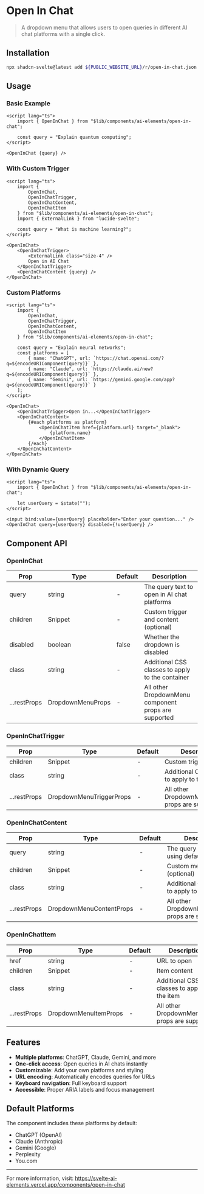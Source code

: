 # Open In Chat

> A dropdown menu that allows users to open queries in different AI chat platforms with a single click.

## Installation

```bash
npx shadcn-svelte@latest add ${PUBLIC_WEBSITE_URL}/r/open-in-chat.json
```

## Usage

### Basic Example

```svelte
<script lang="ts">
	import { OpenInChat } from "$lib/components/ai-elements/open-in-chat";

	const query = "Explain quantum computing";
</script>

<OpenInChat {query} />
```

### With Custom Trigger

```svelte
<script lang="ts">
	import {
		OpenInChat,
		OpenInChatTrigger,
		OpenInChatContent,
		OpenInChatItem
	} from "$lib/components/ai-elements/open-in-chat";
	import { ExternalLink } from "lucide-svelte";

	const query = "What is machine learning?";
</script>

<OpenInChat>
	<OpenInChatTrigger>
		<ExternalLink class="size-4" />
		Open in AI Chat
	</OpenInChatTrigger>
	<OpenInChatContent {query} />
</OpenInChat>
```

### Custom Platforms

```svelte
<script lang="ts">
	import {
		OpenInChat,
		OpenInChatTrigger,
		OpenInChatContent,
		OpenInChatItem
	} from "$lib/components/ai-elements/open-in-chat";

	const query = "Explain neural networks";
	const platforms = [
		{ name: "ChatGPT", url: `https://chat.openai.com/?q=${encodeURIComponent(query)}` },
		{ name: "Claude", url: `https://claude.ai/new?q=${encodeURIComponent(query)}` },
		{ name: "Gemini", url: `https://gemini.google.com/app?q=${encodeURIComponent(query)}` }
	];
</script>

<OpenInChat>
	<OpenInChatTrigger>Open in...</OpenInChatTrigger>
	<OpenInChatContent>
		{#each platforms as platform}
			<OpenInChatItem href={platform.url} target="_blank">
				{platform.name}
			</OpenInChatItem>
		{/each}
	</OpenInChatContent>
</OpenInChat>
```

### With Dynamic Query

```svelte
<script lang="ts">
	import { OpenInChat } from "$lib/components/ai-elements/open-in-chat";

	let userQuery = $state("");
</script>

<input bind:value={userQuery} placeholder="Enter your question..." />
<OpenInChat query={userQuery} disabled={!userQuery} />
```

## Component API

### OpenInChat

| Prop | Type | Default | Description |
|------|------|---------|-------------|
| query | string | - | The query text to open in AI chat platforms |
| children | Snippet | - | Custom trigger and content (optional) |
| disabled | boolean | false | Whether the dropdown is disabled |
| class | string | - | Additional CSS classes to apply to the container |
| ...restProps | DropdownMenuProps | - | All other DropdownMenu component props are supported |

### OpenInChatTrigger

| Prop | Type | Default | Description |
|------|------|---------|-------------|
| children | Snippet | - | Custom trigger content |
| class | string | - | Additional CSS classes to apply to the trigger |
| ...restProps | DropdownMenuTriggerProps | - | All other DropdownMenuTrigger props are supported |

### OpenInChatContent

| Prop | Type | Default | Description |
|------|------|---------|-------------|
| query | string | - | The query text (when using default items) |
| children | Snippet | - | Custom menu items (optional) |
| class | string | - | Additional CSS classes to apply to the content |
| ...restProps | DropdownMenuContentProps | - | All other DropdownMenuContent props are supported |

### OpenInChatItem

| Prop | Type | Default | Description |
|------|------|---------|-------------|
| href | string | - | URL to open |
| children | Snippet | - | Item content |
| class | string | - | Additional CSS classes to apply to the item |
| ...restProps | DropdownMenuItemProps | - | All other DropdownMenuItem props are supported |

## Features

- **Multiple platforms**: ChatGPT, Claude, Gemini, and more
- **One-click access**: Open queries in AI chats instantly
- **Customizable**: Add your own platforms and styling
- **URL encoding**: Automatically encodes queries for URLs
- **Keyboard navigation**: Full keyboard support
- **Accessible**: Proper ARIA labels and focus management

## Default Platforms

The component includes these platforms by default:
- ChatGPT (OpenAI)
- Claude (Anthropic)
- Gemini (Google)
- Perplexity
- You.com

---

For more information, visit: https://svelte-ai-elements.vercel.app/components/open-in-chat

